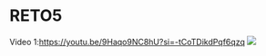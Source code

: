 # RETO5


Video 1:https://youtu.be/9Haqo9NC8hU?si=-tCoTDikdPqf6qzq
[![](htps://markdow-videos.deta.dev/youtube/9Haqo9NC8hU&ab_channel=DianaSamprónFernández)](https://youtu.be/9Haqo9NC8hU?si=-tCoTDikdPqf6qzq)
